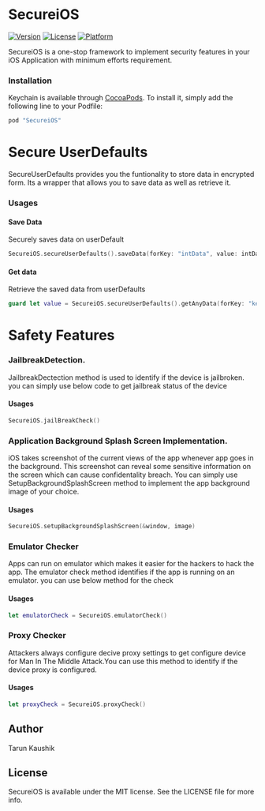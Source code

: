 # SecureiOS

[![Version](https://img.shields.io/cocoapods/v/SecureiOS.svg?style=flat)](http://cocoadocs.org/docsets/SecureiOS)
[![License](https://img.shields.io/cocoapods/l/SecureiOS.svg?style=flat)](http://cocoadocs.org/docsets/SecureiOS)
[![Platform](https://img.shields.io/cocoapods/p/SecureiOS.svg?style=flat)](http://cocoadocs.org/docsets/SecureiOS)

SecureiOS is a one-stop framework to implement security features in your iOS Application with minimum efforts requirement.


### Installation
Keychain is available through [CocoaPods](https://cocoapods.org/pods/SecureiOS). To install it, simply add the following line to your Podfile:

```ruby
pod "SecureiOS"
```

# Secure UserDefaults
SecureUserDefaults provides you the funtionality to store data in encrypted form. Its a wrapper that allows you to save data as well as retrieve it.

### Usages
#### Save Data
Securely saves data on userDefault
```Swift
SecureiOS.secureUserDefaults().saveData(forKey: "intData", value: intData)
```

#### Get data
Retrieve the saved data from userDefaults
```Swift
guard let value = SecureiOS.secureUserDefaults().getAnyData(forKey: "key") as? String else {return}
```

# Safety Features

### JailbreakDetection.
JailbreakDectection method is used to identify if the device is jailbroken. you can simply use below code to get jailbreak status of the device
#### Usages
```Swift
SecureiOS.jailBreakCheck()
```
### Application Background Splash Screen Implementation.
iOS takes screenshot of the current views of the app whenever app goes in the background. This screenshot can reveal some sensitive information on the screen which can cause confidentality breach.
You can simply use SetupBackgroundSplashScreen method to implement the app background image of your choice.
#### Usages
```Swift
SecureiOS.setupBackgroundSplashScreen(&window, image)
```
### Emulator Checker
Apps can run on emulator which makes it easier for the hackers to hack the app. The emulator check method identifies if the app is running on an emulator.
you can use below method for the check
#### Usages
```Swift
let emulatorCheck = SecureiOS.emulatorCheck()
```
### Proxy Checker
Attackers always configure decive proxy settings to get configure device for Man In The Middle Attack.You can use this method to identify if the device proxy is configured.
#### Usages
```Swift
let proxyCheck = SecureiOS.proxyCheck()
```

## Author

Tarun Kaushik

## License

SecureiOS is available under the MIT license. See the LICENSE file for more info.
